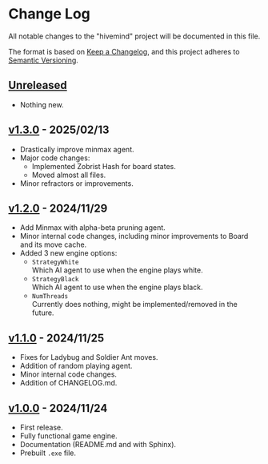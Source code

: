 # Change Log

All notable changes to the "hivemind" project will be documented in this file.

The format is based on [Keep a Changelog](https://keepachangelog.com/en/1.0.0/),
and this project adheres to [Semantic Versioning](https://semver.org/).

## [Unreleased]

- Nothing new.

## [v1.3.0] - 2025/02/13

- Drastically improve minmax agent.
- Major code changes:
  * Implemented Zobrist Hash for board states.
  * Moved almost all files.
- Minor refractors or improvements.

## [v1.2.0] - 2024/11/29

- Add Minmax with alpha-beta pruning agent.
- Minor internal code changes, including minor improvements to Board and its move cache.
- Added 3 new engine options:
  * `StrategyWhite`  
    Which AI agent to use when the engine plays white.
  * `StrategyBlack`  
    Which AI agent to use when the engine plays black.
  * `NumThreads`  
    Currently does nothing, might be implemented/removed in the future.

## [v1.1.0] - 2024/11/25

- Fixes for Ladybug and Soldier Ant moves.
- Addition of random playing agent.
- Minor internal code changes.
- Addition of CHANGELOG.md.

## [v1.0.0] - 2024/11/24

- First release.
- Fully functional game engine.
- Documentation (README.md and with Sphinx).
- Prebuilt `.exe` file.

[Unreleased]: https://github.com/crystal-spider/hivemind
[README]: https://github.com/crystal-spider/hivemind#readme

[v1.3.0]: https://github.com/crystal-spider/hivemind/releases?q=1.3.0
[v1.2.0]: https://github.com/crystal-spider/hivemind/releases?q=1.2.0
[v1.1.0]: https://github.com/crystal-spider/hivemind/releases?q=1.1.0
[v1.0.0]: https://github.com/crystal-spider/hivemind/releases?q=1.0.0
